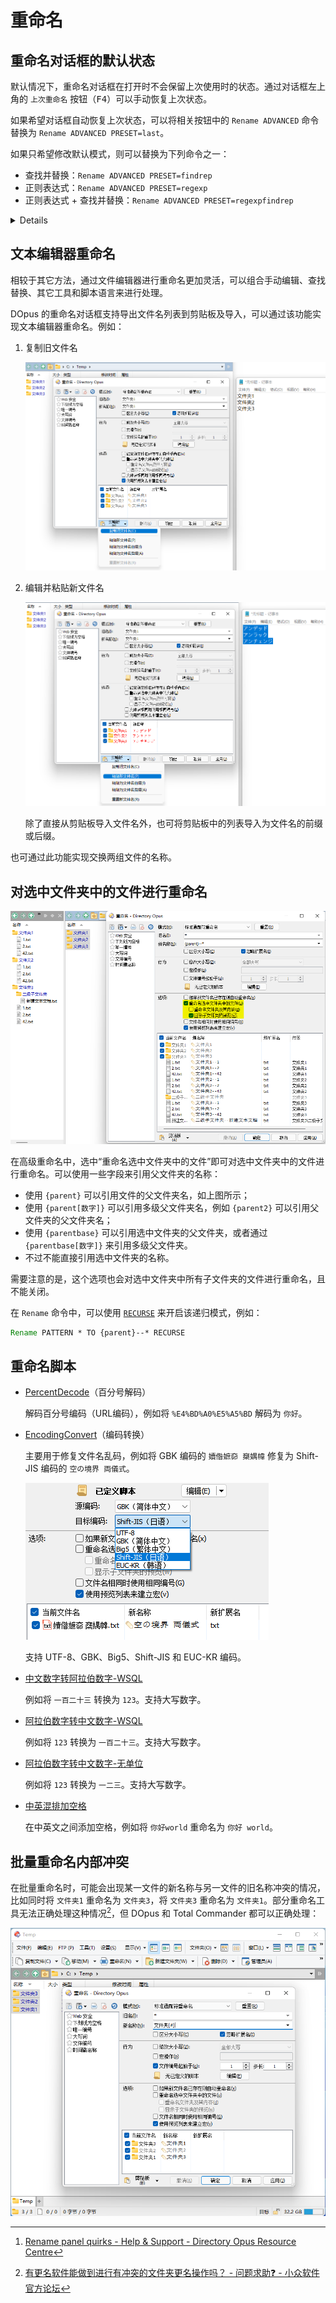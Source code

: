 # 重命名
## 重命名对话框的默认状态
默认情况下，重命名对话框在打开时不会保留上次使用时的状态。通过对话框左上角的 `上次重命名` 按钮（<kbd>F4</kbd>）可以手动恢复上次状态。

如果希望对话框自动恢复上次状态，可以将相关按钮中的 `Rename ADVANCED` 命令替换为 `Rename ADVANCED PRESET=last`。

如果只希望修改默认模式，则可以替换为下列命令之一：
- 查找并替换：`Rename ADVANCED PRESET=findrep`
- 正则表达式：`Rename ADVANCED PRESET=regexp`
- 正则表达式 + 查找并替换：`Rename ADVANCED PRESET=regexpfindrep`

<details>

`regexpfindrep` 虽然在 v12.27 才被加入文档，但实际上在之前的版本中也是可用的。[^regexfindrep]

[^regexfindrep]: [Rename panel quirks - Help & Support - Directory Opus Resource Centre](https://resource.dopus.com/t/rename-panel-quirks/11777/5)

</details>

## 文本编辑器重命名
相较于其它方法，通过文件编辑器进行重命名更加灵活，可以组合手动编辑、查找替换、其它工具和脚本语言来进行处理。

DOpus 的重命名对话框支持导出文件名列表到剪贴板及导入，可以通过该功能实现文本编辑器重命名。例如：

1. 复制旧文件名

   ![](images/重命名/复制.png)

2. 编辑并粘贴新文件名

   ![](images/重命名/粘贴.png)

   除了直接从剪贴板导入文件名外，也可将剪贴板中的列表导入为文件名的前缀或后缀。

也可通过此功能实现交换两组文件的名称。

## 对选中文件夹中的文件进行重命名
![](images/重命名/选中文件夹.png)

在高级重命名中，选中“重命名选中文件夹中的文件”即可对选中文件夹中的文件进行重命名。可以使用一些字段来引用父文件夹的名称：

- 使用 `{parent}` 可以引用文件的父文件夹名，如上图所示；
- 使用 `{parent[数字]}` 可以引用多级父文件夹名，例如 `{parent2}` 可以引用父文件夹的父文件夹名；
- 使用 `{parentbase}` 可以引用选中文件夹的父文件夹，或者通过 `{parentbase[数字]}` 来引用多级父文件夹。
- 不过不能直接引用选中文件夹的名称。

需要注意的是，这个选项也会对选中文件夹中所有子文件夹的文件进行重命名，且不能关闭。

在 `Rename` 命令中，可以使用 [`RECURSE`](https://www.gpsoft.com.au/help/opus12/index.html#!Documents/Rename.htm:~:text=RECURSE) 来开启该递归模式，例如：
```cmd
Rename PATTERN * TO {parent}--* RECURSE
```

## 重命名脚本
- [PercentDecode](https://github.com/Chaoses-Ib/IbDOpusScripts/blob/main/Rename%20Scripts/PercentDecode.js)（百分号解码）

  解码百分号编码（URL编码），例如将 `%E4%BD%A0%E5%A5%BD` 解码为 `你好`。
- [EncodingConvert](https://github.com/Chaoses-Ib/IbDOpusScripts/blob/main/Rename%20Scripts/EncodingConvert.js)（编码转换）

  主要用于修复文件名乱码，例如将 GBK 编码的 `嬻偺嫬奅 椉媀幃` 修复为 Shift-JIS 编码的 `空の境界 両儀式`。

  ![](https://github.com/Chaoses-Ib/IbDOpusScripts/blob/main/Rename%20Scripts/images/EncodingConvert.zh-Hans.png?raw=true)

  支持 UTF-8、GBK、Big5、Shift-JIS 和 EUC-KR 编码。
- [中文数字转阿拉伯数字-WSQL](https://github.com/Chaoses-Ib/IbDOpusScripts/blob/main/Rename%20Scripts/%E4%B8%AD%E6%96%87%E6%95%B0%E5%AD%97%E8%BD%AC%E9%98%BF%E6%8B%89%E4%BC%AF%E6%95%B0%E5%AD%97-WSQL.vbs)

  例如将 `一百二十三` 转换为 `123`。支持大写数字。
- [阿拉伯数字转中文数字-WSQL](https://github.com/Chaoses-Ib/IbDOpusScripts/blob/main/Rename%20Scripts/%E9%98%BF%E6%8B%89%E4%BC%AF%E6%95%B0%E5%AD%97%E8%BD%AC%E4%B8%AD%E6%96%87%E6%95%B0%E5%AD%97-WSQL.vbs)

  例如将 `123` 转换为 `一百二十三`。支持大写数字。
- [阿拉伯数字转中文数字-无单位](https://github.com/Chaoses-Ib/IbDOpusScripts/blob/main/Rename%20Scripts/%E9%98%BF%E6%8B%89%E4%BC%AF%E6%95%B0%E5%AD%97%E8%BD%AC%E4%B8%AD%E6%96%87%E6%95%B0%E5%AD%97-%E6%97%A0%E5%8D%95%E4%BD%8D.js)

  例如将 `123` 转换为 `一二三`。支持大写数字。
- [中英混排加空格](https://github.com/Chaoses-Ib/IbDOpusScripts/blob/main/Rename%20Scripts/%E4%B8%AD%E8%8B%B1%E6%B7%B7%E6%8E%92%E5%8A%A0%E7%A9%BA%E6%A0%BC.js)

  在中英文之间添加空格，例如将 `你好world` 重命名为 `你好 world`。

## 批量重命名内部冲突
在批量重命名时，可能会出现某一文件的新名称与另一文件的旧名称冲突的情况，比如同时将 `文件夹1` 重命名为 `文件夹3`，将 `文件夹3` 重命名为 `文件夹1`。部分重命名工具无法正确处理这种情况[^冲突-小众]，但 DOpus 和 Total Commander 都可以正确处理：

![](images/重命名/冲突.png)


[^冲突-小众]: [有更名软件能做到进行有冲突的文件夹更名操作吗？ - 问题求助❓ - 小众软件官方论坛](https://meta.appinn.net/t/topic/49983?u=chaoses_ib)